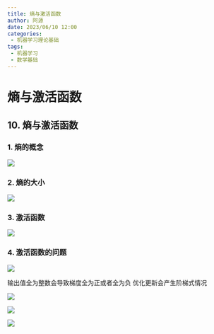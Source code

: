 ```yaml
---
title: 熵与激活函数
author: 阿源
date: 2023/06/10 12:00
categories:
 - 机器学习理论基础
tags:
 - 机器学习
 - 数学基础
---
```

# 熵与激活函数
## 10. 熵与激活函数

### 1. 熵的概念

![](https://cdn.jsdelivr.net/gh/clint-sfy/blogcdn@master/python/math/熵1.png)

### 2. 熵的大小

![](https://cdn.jsdelivr.net/gh/clint-sfy/blogcdn@master/python/math/熵2.png)

### 3. 激活函数

![](https://cdn.jsdelivr.net/gh/clint-sfy/blogcdn@master/python/math/激活函数1.png)

### 4. 激活函数的问题

![](https://cdn.jsdelivr.net/gh/clint-sfy/blogcdn@master/python/math/激活函数2.png)

输出值全为整数会导致梯度全为正或者全为负
优化更新会产生阶梯式情况  

![](https://cdn.jsdelivr.net/gh/clint-sfy/blogcdn@master/python/math/激活函数3.png)

![](https://cdn.jsdelivr.net/gh/clint-sfy/blogcdn@master/python/math/激活函数4.png)

![](https://cdn.jsdelivr.net/gh/clint-sfy/blogcdn@master/python/math/激活函数5.png)
